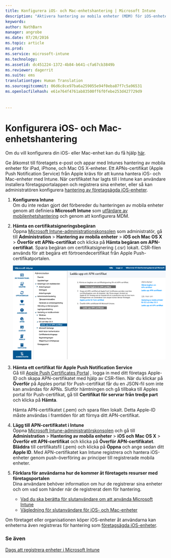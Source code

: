 ```yaml
---
title: Konfigurera iOS- och Mac-enhetshantering | Microsoft Intune
description: "Aktivera hantering av mobila enheter (MDM) för iOS-enheter, inklusive iPad och iPhone samt Mac OS X-enheter med Microsoft Intune."
keywords: 
author: NathBarn
manager: angrobe
ms.date: 07/20/2016
ms.topic: article
ms.prod: 
ms.service: microsoft-intune
ms.technology: 
ms.assetid: dc451224-1372-4b84-b641-cfa67cb3849b
ms.reviewer: dagerrit
ms.suite: ems
translationtype: Human Translation
ms.sourcegitcommit: 06d6c8ce97ba6a259055e94f0eba87f7c5a96531
ms.openlocfilehash: e61e764f4761ab83500ff6f0febe253d427729d9


---
```


# Konfigurera iOS- och Mac-enhetshantering
Om du vill konfigurera din iOS- eller Mac-enhet kan du få hjälp [här](../enduser/using-your-ios-or-mac-os-x-device-with-intune.md).

Ge åtkomst till företagets e-post och appar med Intunes hantering av mobila enheter för iPad, iPhone, och Mac OS X-enheter. Ett APNs-certifikat (Apple Push Notification Service) från Apple krävs för att kunna hantera iOS- och Mac-enheter med Intune. När certifikatet har lagts till i Intune kan användare installera företagsportalappen och registrera sina enheter, eller så kan administratören konfigurera [hantering av företagsägda iOS-enheter](enroll-corporate-owned-ios-devices-in-microsoft-intune.md).

1.  **Konfigurera Intune**<br>
    Om du inte redan gjort det förbereder du hanteringen av mobila enheter genom att definiera **Microsoft Intune** som [utfärdare av mobilenhetshantering](get-ready-to-enroll-devices-in-microsoft-intune.md#set-mobile-device-management-authority) och genom att konfigurera MDM.

2.  **Hämta en certifikatsigneringsbegäran**<br>
    Öppna [Microsoft Intune-administrationskonsolen](http://manage.microsoft.com) som administratör, gå till **Administration** &gt; **Hantering av mobila enheter** &gt; **iOS och Mac OS X** &gt; **Överför ett APNs-certifikat** och klicka på **Hämta begäran om APN-certifikat**. Spara begäran om certifikatsignering (.csr) lokalt. CSR-filen används för att begära ett förtroendecertifikat från Apple Push-certifikatportalen.

    ![Dialogrutan Överför APN-certifikat](../media/Intune-iOS-enrollment-with-apns.png)

3.  **Hämta ett certifikat för Apple Push Notification Service**<br>
    Gå till [Apple Push Certificates Portal](http://go.microsoft.com/fwlink/?LinkId=269844) , logga in med ditt företags Apple-ID och skapa APN-certifikatet med hjälp av CSR-filen. När du klickar på **Överför** på Apples portal för Push-certifikat får du en JSON-fil som inte kan användas för APNs. Slutför hämtningen och gå tillbaka till Apples portal för Push-certifikat, gå till **Certifikat för servrar från tredje part** och klicka på **Hämta**.

    Hämta APN-certifikatet (.pem) och spara filen lokalt. Detta Apple-ID måste användas i framtiden för att förnya ditt APN-certifikat.

4.  **Lägg till APN-certifikatet i Intune**<br>
    Öppna [Microsoft Intune-administratörskonsolen](http://manage.microsoft.com) och gå till **Administration** &gt; **Hantering av mobila enheter** &gt; **iOS och Mac OS X** &gt; **Överför ett APN-certifikat** och klicka på **Överför APN-certifikatet**. **Bläddra** till certifikatsfil (.pem) och klicka på **Öppna** och ange sedan ditt **Apple ID**. Med APN-certifikatet kan Intune registrera och hantera iOS-enheter genom push-överföring av principer till registrerade mobila enheter.

5.  **Förklara för användarna hur de kommer åt företagets resurser med företagsportalen**<br>
    Dina användare behöver information om hur de registrerar sina enheter och om vad som händer när de registrerat dem för hantering.
    - [Vad du ska berätta för slutanvändare om att använda Microsoft Intune](what-to-tell-your-end-users-about-using-microsoft-intune.md)
    - [Vägledning för slutanvändare för iOS- och Mac-enheter](../enduser/using-your-ios-or-mac-os-x-device-with-intune.md)

Om företaget eller organisationen köper iOS-enheter åt användarna kan enheterna även registreras för hantering som [företagsägda iOS-enheter](enroll-corporate-owned-ios-devices-in-microsoft-intune.md).

### Se även
[Dags att registrera enheter i Microsoft Intune](get-ready-to-enroll-devices-in-microsoft-intune.md)



<!--HONumber=Aug16_HO1-->


